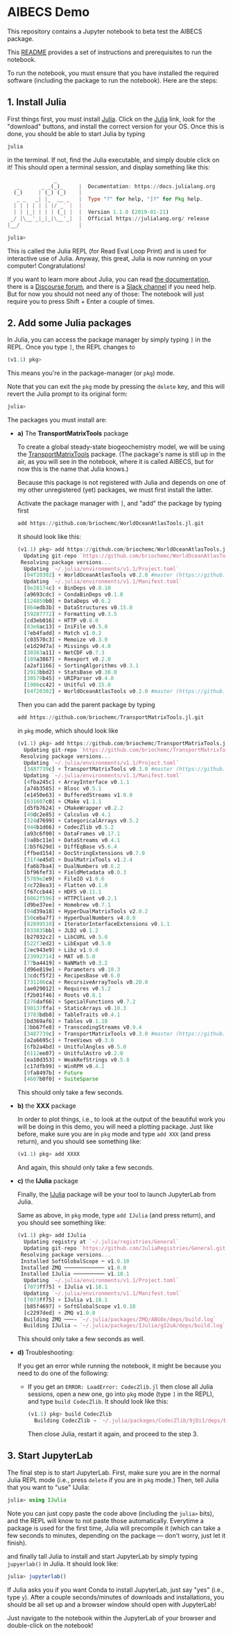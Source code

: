 # AIBECS Demo

This repository contains a Jupyter notebook to beta test the AIBECS package.

This [README](https://github.com/briochemc/AIBECS_demo/blob/master/README.md) provides a set of instructions and prerequisites to run the notebook.

To run the notebook, you must ensure that you have installed the required software (including the package to run the notebook).
Here are the steps:

## 1. Install Julia

First things first, you must install [Julia](https://julialang.org). Click on the [Julia](https://julialang.org) link, look for the "download" buttons, and install the correct version for your OS.
Once this is done, you should be able to start Julia by typing

```bash
julia
```

in the terminal.
If not, find the Julia executable, and simply double click on it!
This should open a terminal session, and display something like this:

```julia
               _
   _       _ _(_)_     |  Documentation: https://docs.julialang.org
  (_)     | (_) (_)    |
   _ _   _| |_  __ _   |  Type "?" for help, "]?" for Pkg help.
  | | | | | | |/ _` |  |
  | | |_| | | | (_| |  |  Version 1.1.0 (2019-01-21)
 _/ |\__'_|_|_|\__'_|  |  Official https://julialang.org/ release
|__/                   |

julia>
```

This is called the Julia REPL (for Read Eval Loop Print) and is used for interactive use of Julia.
Anyway, this great, Julia is now running on your computer! Congratulations!

If you want to learn more about Julia, you can read [the documentation](https://docs.julialang.org/en/v1/), there is a [Discourse forum](https://discourse.julialang.org/), and there is a [Slack channel](https://julialang.slack.com/messages) if you need help.
But for now you should not need any of those: The notebook will just require you to press Shift + Enter a couple of times.

## 2. Add some Julia packages

In Julia, you can access the package manager by simply typing `]` in the REPL.
Once you type `]`, the REPL changes to

```julia
(v1.1) pkg>
```

This means you're in the package-manager (or `pkg`) mode.

Note that you can exit the `pkg` mode by pressing the `delete` key, and this will revert the Julia prompt to its original form:

```julia
julia>
```

The packages you must install are:

- **a)** The **TransportMatrixTools** package

    To create a global steady-state biogeochemistry model, we will be using the [TransportMatrixTools](https://github.com/briochemc/TransportMatrixTools.jl) package.
    (The package's name is still up in the air, as you will see in the notebook, where it is called AIBECS, but for now this is the name that Julia knows.)

    Because this package is not registered with Julia and depends on one of my other unregistered (yet) packages, we must first install the latter.

    Activate the package manager with `]`, and "add" the package by typing first

    ```julia
    add https://github.com/briochemc/WorldOceanAtlasTools.jl.git
    ```

    It should look like this:   
    
    ```julia
    (v1.1) pkg> add https://github.com/briochemc/WorldOceanAtlasTools.jl.git
      Updating git-repo `https://github.com/briochemc/WorldOceanAtlasTools.jl.git`
     Resolving package versions...
      Updating `~/.julia/environments/v1.1/Project.toml`
      [04f20302] + WorldOceanAtlasTools v0.2.0 #master (https://github.com/briochemc/WorldOceanAtlasTools.jl.git)
      Updating `~/.julia/environments/v1.1/Manifest.toml`
      [9e28174c] + BinDeps v0.8.10
      [a9693cdc] + CondaBinDeps v0.1.0
      [124859b0] + DataDeps v0.6.2
      [864edb3b] + DataStructures v0.15.0
      [59287772] + Formatting v0.3.5
      [cd3eb016] + HTTP v0.8.0
      [83e8ac13] + IniFile v0.5.0
      [7eb4fadd] + Match v1.0.2
      [c03570c3] + Memoize v0.3.0
      [e1d29d7a] + Missings v0.4.0
      [30363a11] + NetCDF v0.7.3
      [189a3867] + Reexport v0.2.0
      [a2af1166] + SortingAlgorithms v0.3.1
      [2913bbd2] + StatsBase v0.30.0
      [30578b45] + URIParser v0.4.0
      [1986cc42] + Unitful v0.15.0
      [04f20302] + WorldOceanAtlasTools v0.2.0 #master (https://github.com/briochemc/WorldOceanAtlasTools.jl.git)
    ``` 

    Then you can add the parent package by typing
    
    ```julia
    add https://github.com/briochemc/TransportMatrixTools.jl.git
    ```

    in `pkg` mode, which should look like

    ```julia
    (v1.1) pkg> add https://github.com/briochemc/TransportMatrixTools.jl.git
      Updating git-repo `https://github.com/briochemc/TransportMatrixTools.jl.git`
     Resolving package versions...
      Updating `~/.julia/environments/v1.1/Project.toml`
      [3487739c] + TransportMatrixTools v0.3.0 #master (https://github.com/briochemc/TransportMatrixTools.jl.git)
      Updating `~/.julia/environments/v1.1/Manifest.toml`
      [4fba245c] + ArrayInterface v0.1.1
      [a74b3585] + Blosc v0.5.1
      [e1450e63] + BufferedStreams v1.0.0
      [631607c0] + CMake v1.1.1
      [d5fb7624] + CMakeWrapper v0.2.2
      [49dc2e85] + Calculus v0.4.1
      [324d7699] + CategoricalArrays v0.5.2
      [944b1d66] + CodecZlib v0.5.2
      [a93c6f00] + DataFrames v0.17.1
      [9a8bc11e] + DataStreams v0.4.1
      [2b5f629d] + DiffEqBase v5.6.4
      [ffbed154] + DocStringExtensions v0.7.0
      [31f4e45d] + DualMatrixTools v1.2.4
      [fa6b7ba4] + DualNumbers v0.6.2
      [bf96fef3] + FieldMetadata v0.0.3
      [5789e2e9] + FileIO v1.0.6
      [4c728ea3] + Flatten v0.1.0
      [f67ccb44] + HDF5 v0.11.1
      [0862f596] + HTTPClient v0.2.1
      [d9be37ee] + Homebrew v0.7.1
      [04d39a18] + HyperDualMatrixTools v2.0.2
      [50ceba7f] + HyperDualNumbers v4.0.0
      [82899510] + IteratorInterfaceExtensions v0.1.1
      [033835bb] + JLD2 v0.1.2
      [b27032c2] + LibCURL v0.5.0
      [522f3ed2] + LibExpat v0.5.0
      [2ec943e9] + Libz v1.0.0
      [23992714] + MAT v0.5.0
      [77ba4419] + NaNMath v0.3.2
      [d96e819e] + Parameters v0.10.3
      [3cdcf5f2] + RecipesBase v0.6.0
      [731186ca] + RecursiveArrayTools v0.20.0
      [ae029012] + Requires v0.5.2
      [f2b01f46] + Roots v0.8.1
      [276daf66] + SpecialFunctions v0.7.2
      [90137ffa] + StaticArrays v0.10.3
      [3783bdb8] + TableTraits v0.4.1
      [bd369af6] + Tables v0.1.18
      [3bb67fe8] + TranscodingStreams v0.9.4
      [3487739c] + TransportMatrixTools v0.3.0 #master (https://github.com/briochemc/TransportMatrixTools.jl.git)
      [a2a6695c] + TreeViews v0.3.0
      [6fb2a4bd] + UnitfulAngles v0.5.0
      [6112ee07] + UnitfulAstro v0.2.0
      [ea10d353] + WeakRefStrings v0.5.8
      [c17dfb99] + WinRPM v0.4.2
      [9fa8497b] + Future
      [4607b0f0] + SuiteSparse
    ```

    This should only take a few seconds.

- **b)** the **XXX** package

    In order to plot things, i.e., to look at the output of the beautiful work you will be doing in this demo, you will need a plotting package.
    Just like before, make sure you are in `pkg` mode and type `add XXX` (and press return), and you should see something like:

    ```julia
    (v1.1) pkg> add XXXX
    ```

    And again, this should only take a few seconds.

- **c)** the **IJulia** package

    Finally, the [IJulia](https://github.com/JuliaLang/IJulia.jl) package will be your tool to launch JupyterLab from Julia.

    Same as above, in `pkg` mode, type `add IJulia` (and press return), and you should see something like:

    ```julia
    (v1.1) pkg> add IJulia
      Updating registry at `~/.julia/registries/General`
      Updating git-repo `https://github.com/JuliaRegistries/General.git`
     Resolving package versions...
     Installed SoftGlobalScope ─ v1.0.10
     Installed ZMQ ───────────── v1.0.0
     Installed IJulia ────────── v1.18.1
      Updating `~/.julia/environments/v1.1/Project.toml`
      [7073ff75] + IJulia v1.18.1
      Updating `~/.julia/environments/v1.1/Manifest.toml`
      [7073ff75] + IJulia v1.18.1
      [b85f4697] + SoftGlobalScope v1.0.10
      [c2297ded] + ZMQ v1.0.0
      Building ZMQ ───→ `~/.julia/packages/ZMQ/ABGOx/deps/build.log`
      Building IJulia → `~/.julia/packages/IJulia/gI2uA/deps/build.log`
    ```

    This should only take a few seconds as well.

- **d)** Troubleshooting:

    If you get an error while running the notebook, it might be because you need to do one of the following:
    - If you get an `ERROR: LoadError: CodecZlib.jl` then close all Julia sessions, open a new one, go into `pkg` mode (type `]` in the REPL), and type `build CodecZlib`.
        It should look like this:
        ```julia
        (v1.1) pkg> build CodecZlib
          Building CodecZlib → `~/.julia/packages/CodecZlib/9jDi1/deps/build.log`
        ```
        Then close Julia, restart it again, and proceed to the step 3.


## 3. Start JupyterLab

The final step is to start JupyterLab.
First, make sure you are in the normal Julia REPL mode (i.e., press `delete` if you are in `pkg` mode.)
Then, tell Julia that you want to "use" IJulia:

```julia
julia> using IJulia
```

Note you can just copy paste the code above (including the `julia>` bits), and the REPL will know to not paste those automatically.
Everytime a package is used for the first time, Julia will precompile it (which can take a few seconds to minutes, depending on the package — don't worry, just let it finish).

and finally tall Julia to install and start JupyterLab by simply typing `jupyerlab()` in Julia. It should look like:

```julia
julia> jupyterlab()
```

If Julia asks you if you want Conda to install JupyterLab, just say "yes" (i.e., type `y`).
After a couple seconds/minutes of downloads and installations, you should be all set up and a browser window should open with JupyterLab!

Just navigate to the notebook within the JupyterLab of your browser and double-click on the notebook!

